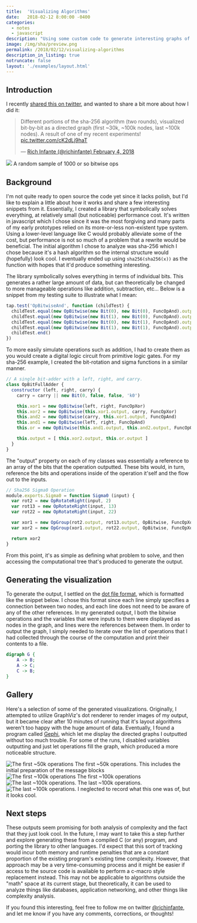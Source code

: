 ```yaml
---
title:  'Visualizing Algorithms'
date:   2018-02-12 8:00:00 -0400
categories: 
  - notes
  - javascript
description: "Using some custom code to generate interesting graphs of algorithmic operations."
image: /img/sha/preview.png
permalink: /2018/02/12/visualizing-algorithms
description_in_listing: true
notruncate: false
layout: './examples/layout.html'
---
```


## Introduction

I recently  <a href="https://twitter.com/richinfante/status/959984976090619904">shared this on twitter</a>, and wanted to share a bit more about how I did it:

<blockquote class="twitter-tweet" data-lang="en"><p lang="en" dir="ltr">Different portions of the sha-256 algorithm (two rounds), visualized bit-by-bit as a directed graph (first ~30k, ~100k nodes, last ~100k nodes). A result of one of my recent experiments! <a href="https://t.co/cK2dLj9haT">pic.twitter.com/cK2dLj9haT</a></p>&mdash; <a href="https://twitter.com/richinfante/status/959984976090619904">Rich Infante (@richinfante) February 4, 2018</a></blockquote>

<div class="image-wrapper">
  <div class="image">
    <img src="/img/sha/fish.png" label="A random sample of 1000 or so bitwise ops">
    <label>A random sample of 1000 or so bitwise ops</label>
  </div>
</div>

## Background

I'm not quite ready to open source the code yet since it lacks polish, but I'd like to explain a little about how it works and share a few interesting snippets from it. Essentially, I created a library that symbolically solves everything, at relatively small (but noticeable) performance cost. It's written in javascript which I chose since it was the most forgiving and many parts of my early prototypes relied on its more-or-less non-existent type system. Using a lower-level language like C would probably alleviate some of the cost, but performance is not so much of a problem that a rewrite would be beneficial. The initial algorithm I chose to analyze was sha-256 which I chose because it's a hash algorithm so the internal structure would (hopefully) look cool. I eventually ended up using `sha256(sha256(x))` as the function with hopes that it'd produce something interesting.

The library symbolically solves everything in terms of individual bits. This generates a rather large amount of data, but can theoretically be changed to more manageable operations like addition, subtraction, etc... Below is a snippet from my testing suite to illustrate what I mean:

```js
tap.test('OpBitwiseAnd', function (childTest) {
  childTest.equal(new OpBitwise(new Bit(0), new Bit(0), FuncOpAnd).output.value, 0)
  childTest.equal(new OpBitwise(new Bit(1), new Bit(0), FuncOpAnd).output.value, 0)
  childTest.equal(new OpBitwise(new Bit(0), new Bit(1), FuncOpAnd).output.value, 0)
  childTest.equal(new OpBitwise(new Bit(1), new Bit(1), FuncOpAnd).output.value, 1)
  childTest.end()
})
```

To more easily simulate operations such as addition, I had to create them as you would create a digital logic circuit from primitive logic gates. For my sha-256 example, I created the bit-rotation and sigma functions in a similar manner.

```js
// A single bit-adder with a left, right, and carry.
class OpBitFullAdder {
  constructor (left, right, carry) {
    carry = carry || new Bit(0, false, false, 'k0')

    this.xor1 = new OpBitwise(left, right, FuncOpXor)
    this.xor2 = new OpBitwise(this.xor1.output, carry, FuncOpXor)
    this.and2 = new OpBitwise(carry, this.xor1.output, FuncOpAnd)
    this.and1 = new OpBitwise(left, right, FuncOpAnd)
    this.or = new OpBitwise(this.and1.output, this.and2.output, FuncOpOr)

    this.output = [ this.xor2.output, this.or.output ]
  }
}
```

The "output" property on each of my classes was essentially a reference to an array of the bits that the operation outputted. These bits would, in turn, reference the bits and operations inside of the operation it'self and the flow out to the inputs.

```js
// Sha256 Sigma0 Operation
module.exports.Sigma0 = function Sigma0 (input) {
  var rot2 = new OpRotateRight(input, 2)
  var rot13 = new OpRotateRight(input, 13)
  var rot22 = new OpRotateRight(input, 22)

  var xor1 = new OpGroup(rot2.output, rot13.output, OpBitwise, FuncOpXor)
  var xor2 = new OpGroup(xor1.output, rot22.output, OpBitwise, FuncOpXor)

  return xor2
}
```

From this point, it's as simple as defining what problem to solve, and then accessing the computational tree that's produced to generate the output.

## Generating the visualization
To generate the output, I settled on the [dot file format](https://en.wikipedia.org/wiki/DOT_(graph_description_language)), which is formatted like the snippet below. I chose this format since each line simply specifies a connection between two nodes, and each line does not need to be aware of any of the other references. In my generated output, I both the bitwise operations and the variables that were inputs to them were displayed as nodes in the graph, and lines were the references between them. In order to output the graph, I simply needed to iterate over the list of operations that I had collected through the course of the computation and print their contents to a file.

```dot
digraph G {
    A -> B;
    A -> C;
    C -> B;
}
```

## Gallery
Here's a selection of some of the generated visualizations. Originally, I attempted to utilize GraphViz's dot renderer to render images of my output, but it became clear after 10 minutes of running that it's layout algorithms weren't too happy with the huge amount of data. Eventually, I found a program called [Gephi](https://gephi.org/), which let me display the directed graphs I outputted without too much trouble. For some of the runs, I disabled variables outputting and just let operations fill the graph, which produced a more noticeable structure.


<div class="image-wrapper">
  <div class="image">
    <img src="/img/sha/shabeginning-50k.png" alt="The first ~50k operations">
    <label>The first ~50k operations. This includes the initial preparation of the message blocks</label>
  </div>
</div>

<div class="image-wrapper">
  <div class="image">
    <img src="/img/sha/first100k.png" alt="The first ~100k operations">
    <label>The first ~100k operations</label>
  </div>
</div>

<div class="image-wrapper">
  <div class="image">
    <img src="/img/sha/sha256-100k.png" alt="The last ~100k operations.">
    <label>The last ~100k operations.</label>
  </div>
</div>

<div class="image-wrapper">
  <div class="image">
    <img src="/img/sha/doublesnake.png" alt="The last ~100k operations.">
    <label>I neglected to record what this one was of, but it looks cool.</label>
  </div>
</div>

## Next steps

These outputs seem promising for both analysis of complexity and the fact that they just look cool. In the future, I may want to take this a step further and explore generating these from a compiled C (or any) program, and porting the library to other languages. I'd expect that this sort of tracking would incur both memory and runtime penalties that are a constant proportion of the existing program's existing time complexity. However, that approach may be a very time-consuming process and it might be easier if access to the source code is available to perform a c-macro style replacement instead. This may not be applicable to algorithms outside the "math" space at its current stage, but theoretically, it can be used to analyze things like databases, application networking, and other things like complexity analysis.

If you found this interesting, feel free to follow me on twitter <a href="https://twitter.com/richinfante">@richinfante</a>, and let me know if you have any comments, corrections, or thoughts!
